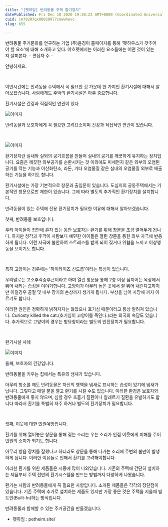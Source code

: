```yaml
---
title: "[펫하임] 반려동물 주택 환기장치"
datePublished: Fri Dec 18 2020 19:30:22 GMT+0000 (Coordinated Universal Time)
cuid: cm70207qx000209l7cmwwhevc
slug: 655

---
```



반려동물 주거문화를 연구하는 기업 (주)윤경이 홈페이지를 통해 '펫하우스가 갖추어야 할 요소'에 대해 소개하고 있다. 야호펫에서는 이러한 요소들에는 어떤 것이 있는지 살펴본다. - 편집자 주 -

안녕하세요.

​

이번시간에는 반려동물 주택에서 꼭 필요한 것 가운데 한 가지인 환기시설에 대해서 알아보겠습니다. 사람에게도 주택의 환기시설은 아주 중요합니다.

환기시설은 건강과 직접적인 연관이 있다

![이미지](https://cdn.hashnode.com/res/hashnode/image/upload/v1739252450661/3837ef5b-08ce-406f-a8a7-26ac8b7dbd7a.png)

반려동물과 보호자에게 꼭 필요한 고려요소이며 건강과 직접적인 연관이 있습니다.

​

![이미지](https://cdn.hashnode.com/res/hashnode/image/upload/v1739252452193/f056ae09-6f17-431a-9544-ab6c8d3ebf50.jpeg)

환기장치란 실내와 실외의 공기흐름을 만들어 실내의 공기를 깨끗하게 유지하는 장치입니다. 요즘은 깨끗한 외부공기를 순환시키는 것 이외에도 미세먼지 같은 외부의 오염된 공기를 막는 기능​과 이산화탄소, 라돈, 기타 오염물질 같은 실내의 오염물질 외부로 배출하는 기능​을 하기도 합니다.

환기시설에는 가장 기본적으로 창문과 출입문이 있습니다. 도심지의 공동주택에서는 기본적인 창문으로만 제한이 있습니다. 그에 따라 별도의 추가적인 환기장치를 설치합니다.

반려동물이 있는 주택에 전용 환기장치가 필요한 이유에 대해서 알아보겠습니다. ​

첫째, 반려동물 보호입니다.

우리 아이들이 집안에 혼자 있는 동안 보호자는 환기를 위해 창문을 조금 열어두게 됩니다. 하지만 청각과 후각이 사람보다 예민한 아이들은 열린 창문을 통한 외부 자극에 반응하게 됩니다. 이런 자극에 불안하여 스트레스를 받게 되어 짖거나 위협을 느끼고 이상행동을 보이기도 합니다.

​

특히 고양이는 경우에는 '하이라이즈 신드롬'​이라는 특성이 있습니다.

우리말로는 고소추락증후근이라고 하며 열린 창문을 통해 2층 이상 심지어는 옥상에서 뛰어 내리는 습성을 이야기합니다. 고양이가 아무리 높은 곳에서 잘 뛰어 내린다고하지만 이럴경우 골절 및 내부 장기의 손상까지 생기게 됩니다. 부상을 넘어 사망에 까지 이르기도 합니다.

이러한 원인은 정확하게 밝혀지지는 않았으나 호기심 때문이라고 통상 알려져 있습니다. Curiosty killed the cat.(호기심이 고양이를 죽인다.)라는 외국의 속담도 있습니다. 추가적으로 고양이의 경우는 방묘창이라는 별도의 안전장치가 필요합니다. ​

​

환기시설 사례

![이미지](https://cdn.hashnode.com/res/hashnode/image/upload/v1739252454158/c0bc234e-17b1-48ca-98df-944c154d9552.png)

둘째, 보호자의 건강입니다.

반려동물을 키우는 집에서는 특유의 냄새가 있습니다.

아무리 청소를 해도 반려동물은 자신의 영역을 냄새로 표시하는 습성이 있기에 냄새가 납니다. 그렇다고 매일 문을 열고 환기를 시킬 수도 없습니다. 이러한 환경은 보호자와 반려동물에게 좋지 않으며, 심할 경우 호흡기 질환이나 알레르기 질환을 유발하기도 합니다 따라서 환기를 특별히 자주 하거나 별도의 환기장치가 필요합니다.

​

셋째, 이웃에 대한 민원예방입니다.

환기를 위해 열어놓은 창문을 통해 짖는 소리는 우는 소리가 인접 이웃에게 피해를 주어 민원의 소지가 되기도 합니다.

아무리 방음 장치를 잘했다고 하더라도 창문을 통해 나가는 소리에 주변의 불만이 발생하게 됩니다. ​이러한 이유들로 인해서 환기를 고려해야합니다.

이러한 환기를 위한 제품들은 시중에 많이 나와있습니다. 기존의 주택에 간단히 설치하는 제품부터 주택 전반의 환기시스템을 만드는 방법까지 다양하게 나왔습니다.

환기는 사람과 반려동물에게 꼭 필요한 사항입니다. 소개된 제품들은 각각의 장단점이 있습니다. 기존 주택에 추가로 설치하는 제품도 있지만 가장 좋은 것은 주택을 지을때 빌트인(Built-In)하는 방식입니다.

반려동물과 함께할 수 있는 주거공간을 만들겠습니다.

- 펫하임 : petheim.site/